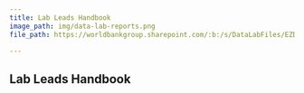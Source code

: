 ```yaml
---
title: Lab Leads Handbook
image_path: img/data-lab-reports.png
file_path: https://worldbankgroup.sharepoint.com/:b:/s/DataLabFiles/EZD7EtdMWW1KrvJIr3nG2O0B9arRFhRVQ6KgkgxSroPiuA?e=ElYH39

---
```

## Lab Leads Handbook
